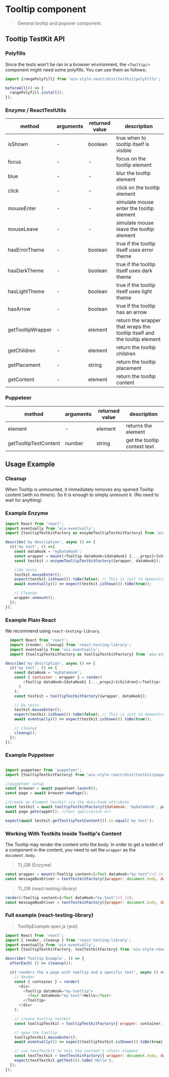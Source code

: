 # Tooltip component

> General tooltip and popover component.

## Tooltip TestKit API

### Polyfills

Since the tests won't be ran in a browser environment, the `<Tooltip/>` component might need some
polyfills. You can use them as follows:

```javascript
import {rangePolyfill} from 'wix-style-react/dist/testkit/polyfills';

beforeAll(() => {
  rangePolyfill.install();
});
```

### Enzyme / ReactTestUtils

| method | arguments | returned value | description |
|--------|-----------|----------------|-------------|
| isShown | - | boolean | true when to tooltip itself is visible |
| focus | - | - | focus on the tooltip element |
| blue | - | - | blur the tooltip element |
| click | - | - | click on the tooltip element |
| mouseEnter | - | - | simulate mouse enter the tooltip element |
| mouseLeave | - | - | simulate mouse leave the tooltip element |
| hasErrorTheme | - | boolean | true if the tooltip itself uses error theme | 
| hasDarkTheme | - | boolean | true if the tooltip itself uses dark theme | 
| hasLightTheme | - | boolean | true if the tooltip itself uses light theme | 
| hasArrow | - | boolean | true if the tooltip has an arrow | 
| getTooltipWrapper | - | element | return the wrapper that wraps the tooltip itself and the tooltip element |
| getChildren | - | element | return the tooltip children | 
| getPlacement | - | string | return the tooltip placement | 
| getContent | - | element | return the tooltip content | 

### Puppeteer

| method | arguments | returned value | description |
|--------|-----------|----------------|-------------|
| element | - | element | returns the element |
| getTooltipTextContent | number | string | get the tooltip context text |

## Usage Example

### Cleanup

When Tooltip is unmounted, it immediately removes any opened Tooltip content (with no timers). So It is enough to simply unmount it. (No need to wait for anything)

### Example Enzyme

```javascript
import React from 'react';
import eventually from 'wix-eventually';
import {tooltipTestkitFactory as enzymeTooltipTestkitFactory} from 'wix-style-react/dist/testkit/enzyme';

describe('my description', async () => {
  it('my test', () =>{
    const dataHook = 'myDataHook';
    const wrapper = mount(<Tooltip dataHook={dataHook} {..._props}>{children}</Tooltip>);
    const testkit = enzymeTooltipTestkitFactory({wrapper, dataHook});

    //Do tests
    testkit.mouseEnter();
    expect(testkit.isShown()).toBe(false); // This is just to demonstrate that you need to wait for it
    await eventually(() => expect(testkit.isShown()).toBe(true));

    // Cleanup
    wrapper.unmount();
  });
});
```

### Example Plain React

We recommend using `react-testing-library`.

```javascript
  import React from 'react';
  import {render, cleanup} from 'react-testing-library';
  import eventually from 'wix-eventually';
  import {tooltipTestkitFactory as tooltipTestkitFactory} from 'wix-style-react/dist/testkit';

describe('my description', async () => {
  it('my test', () => {
    const dataHook = 'myDataHook';
    const { container : wrapper } = render(
        <Tooltip dataHook={dataHook} {..._props}>{children}</Tooltip>
      )
    );
    const testkit = tooltipTestkitFactory({wrapper, dataHook});

    // Do tests
    testkit.mouseEnter();
    expect(testkit.isShown()).toBe(false); // This is just to demonstrate that you need to wait for it
    await eventually(() => expect(testkit.isShown()).toBe(true));

    // Cleanup
    cleanup();
  });
});
```

### Example Puppeteer

```javascript

import puppeteer from 'puppeteer';
import {tooltipTestkitFactory} from 'wix-style-react/dist/testkit/puppeteer';

//puppeteer setup
const browser = await puppeteer.launch();
const page = await browser.newPage();

//Create an element testkit via the data-hook attribute
const testkit = await tooltipTestkitFactory({dataHook: 'myDataHook', page});
await page.goto(appUrl); //Your application url

expect(await testkit.getTooltipTextContent()).to.equal('my test');
```

### Working With Testkits Inside Tooltip's Content

The Tooltip may render the content onto the body. In order to get a testkit of a component in the content,
you need to set the `wrapper` as the `document.body`.

> TL;DR (Enzyme)

```js
const wrapper = mount(<Tooltip content={<Text dataHook="my-text"/>} />);
const messageBoxDriver = textTestkitFactory({wrapper: document.body, dataHook: 'my-text'});
```

> TL;DR (react-testing-library)

```js
render(<Tooltip content={<Text dataHook="my-text"/>} />);
const messageBoxDriver = textTestkitFactory({wrapper: document.body, dataHook: 'my-text'});
```

### Full example (react-testing-library)

> TooltipExample.spec.js (jest)

```js
import React from 'react';
import { render, cleanup } from 'react-testing-library';
import eventually from 'wix-eventually';
import {tooltipTestkitFactory, textTestkitFactory} from 'wix-style-react/dist/testkit';

describe('Tooltip Example', () => {
  afterEach( () => cleanup());

  it('renders the a page with tooltip and a specific text', async () => {
    // Render
    const { container } = render(
      <div>
        <Tooltip dataHook="my-tooltip">
          <Text dataHook="my-text">Hello</Text>
        </Tooltip>
      </div>
    );

    // create tooltip testkit
    const tooltipTestkit = tooltipTestkitFactory({ wrapper: container, dataHook: 'my-tooltip' });

    // open the tooltip
    tooltipTestkit.mouseEnter();
    await eventually(() => expect(tooltipTestkit.isShown()).toBe(true));

    // use textTestkit to test the content's <Text> element
    const textTestkit = textTestkitFactory({ wrapper: document.body, dataHook: 'my-text' });
    expect(textTestkit.getText()).toBe('Hello');
  });
});
```